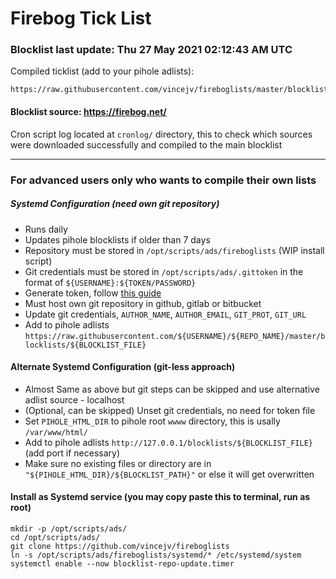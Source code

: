 # Firebog Tick List
### Blocklist last update: Thu 27 May 2021 02:12:43 AM UTC

Compiled ticklist (add to your pihole adlists):
    
    https://raw.githubusercontent.com/vincejv/fireboglists/master/blocklists/ticklist

#### Blocklist source: https://firebog.net/

Cron script log located at `cronlog/` directory, this to check which sources were downloaded successfully and compiled to the main blocklist

------------
### For advanced users only who wants to compile their own lists

##### Systemd Configuration (need own git repository)
- Runs daily
- Updates pihole blocklists if older than 7 days
- Repository must be stored in `/opt/scripts/ads/fireboglists` (WIP install script)
- Git credentials must be stored in `/opt/scripts/ads/.gittoken` in the format of `${USERNAME}:${TOKEN/PASSWORD}`
- Generate token, follow [this guide](https://docs.github.com/en/github/authenticating-to-github/keeping-your-account-and-data-secure/creating-a-personal-access-token)
- Must host own git repository in github, gitlab or bitbucket
- Update git credentials, `AUTHOR_NAME`, `AUTHOR_EMAIL`, `GIT_PROT`, `GIT_URL`
- Add to pihole adlists `https://raw.githubusercontent.com/${USERNAME}/${REPO_NAME}/master/blocklists/${BLOCKLIST_FILE}` 

#### Alternate Systemd Configuration (git-less approach)
- Almost Same as above but git steps can be skipped and use alternative adlist source - localhost
- (Optional, can be skipped) Unset git credentials, no need for token file
- Set `PIHOLE_HTML_DIR` to pihole root `wwww` directory, this is usally `/var/www/html/`
- Add to pihole adlists `http://127.0.0.1/blocklists/${BLOCKLIST_FILE}` (add port if necessary)
- Make sure no existing files or directory are in `"${PIHOLE_HTML_DIR}/${BLOCKLIST_PATH}"` or else it will get overwritten

#### Install as Systemd service (you may copy paste this to terminal, run as root)

    mkdir -p /opt/scripts/ads/
    cd /opt/scripts/ads/
    git clone https://github.com/vincejv/fireboglists
    ln -s /opt/scripts/ads/fireboglists/systemd/* /etc/systemd/system
    systemctl enable --now blocklist-repo-update.timer

